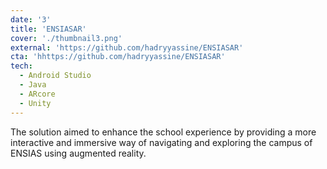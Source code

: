 ```yaml
---
date: '3'
title: 'ENSIASAR'
cover: './thumbnail3.png'
external: 'https://github.com/hadryyassine/ENSIASAR'
cta: 'hhttps://github.com/hadryyassine/ENSIASAR'
tech:
  - Android Studio
  - Java
  - ARcore
  - Unity
---
```


The solution aimed to enhance the school experience by providing a more interactive and immersive way of navigating and exploring the campus of ENSIAS using augmented reality.
